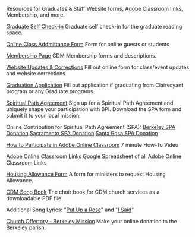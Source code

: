 Resources for Graduates & Staff
Website forms, Adobe Classroom links, Membership, and more.

[Graduate Self Check-in](https://de102.infusionsoft.com/app/form/berkeley-self-check-in-use-this-one)
Graduate self check-in for the graduate reading space.

[Online Class Addmittance Form](https://de102.infusionsoft.com/app/form/be-online-admittance-sign-in)
Form for online guests or students

[Membership Page](http://berkeleypsychic.com/about/church-membership/)
CDM Membership forms and descriptions.

[Website Updates & Corrections](http://berkeleypsychic.com/web-update-form)
Fill out online form for class/event updates and website corrections.

[Graduation Application](https://de102.infusionsoft.com/saleform/nathniff)
Fill out application if graduating from Clairvoyant program or any Graduate programs.

[Spiritual Path Agreement](http://berkeleypsychic.com/spa-form)
Sign up for a Spiritual Path Agreement and uniquely shape your participation with BPI. Download the SPA form and submit it to your local mission.

Online Contribution for Spiritual Path Agreement (SPA):
[Berkeley SPA Donation](https://de102.infusionsoft.com/saleform/nathniflt)
[Sacramento SPA Donation](https://de102.infusionsoft.com/saleform/nathnifee)
[Santa Rosa SPA Donation](https://de102.infusionsoft.com/saleform/nathnifes)

[How to Participate in Adobe Online Classroom](http://berkeleypsychic.na5.acrobat.com/p64174854/)
7 minute How-To Video

[Adobe Online Classroom Links](https://spreadsheets.google.com/ccc?key=0AmLhl6EGTMy_dGFnc0F4eWI0LVdsZS1oYWhCT2Jzanc&hl=en)
Google Spreadsheet of all Adobe Online Classroom Links

[Housing Allowance Form](https://de102.infusionsoft.com/app/form/housing-allowance-request)
A form for ministers to request Housing Allowance.

[CDM Song Book](http://www.berkeleypsychic.com/forms_html/choirbook.pdf)
The choir book for CDM church services as a downloadable PDF file.

Additional Song Lyrics:
"[Put Up a Rose](http://berkeleypsychic.com/index.php/download_file/view/458/156/)" and  "[I Said](http://berkeleypsychic.com/index.php/download_file/view/459/156/)"

[Church Offertory - Berkeley Mission](https://de102.infusionsoft.com/saleform/nathniuwr%20)
Make your online donation to the Berkeley parish.